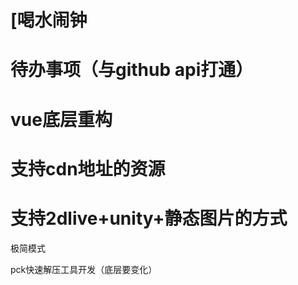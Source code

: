 # [喝水闹钟

# 待办事项（与github api打通）

# vue底层重构

# 支持cdn地址的资源

# 支持2dlive+unity+静态图片的方式

极简模式

pck快速解压工具开发（底层要变化）

